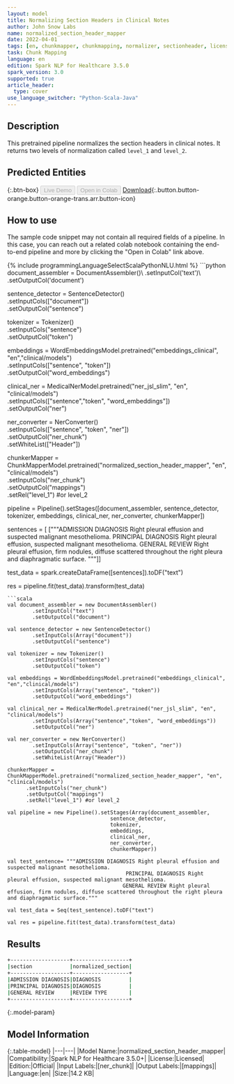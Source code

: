 ```yaml
---
layout: model
title: Normalizing Section Headers in Clinical Notes
author: John Snow Labs
name: normalized_section_header_mapper
date: 2022-04-01
tags: [en, chunkmapper, chunkmapping, normalizer, sectionheader, licensed]
task: Chunk Mapping
language: en
edition: Spark NLP for Healthcare 3.5.0
spark_version: 3.0
supported: true
article_header:
  type: cover
use_language_switcher: "Python-Scala-Java"
---
```


## Description

This pretrained pipeline normalizes the section headers in clinical notes. It returns two levels of normalization called `level_1` and `level_2`.

## Predicted Entities



{:.btn-box}
<button class="button button-orange" disabled>Live Demo</button>
<button class="button button-orange" disabled>Open in Colab</button>
[Download](https://s3.amazonaws.com/auxdata.johnsnowlabs.com/clinical/models/normalized_section_header_mapper_en_3.5.0_3.0_1648819486190.zip){:.button.button-orange.button-orange-trans.arr.button-icon}

## How to use

The sample code snippet may not contain all required fields of a pipeline. In this case, you can reach out a related colab notebook containing the end-to-end pipeline and more by clicking the "Open in Colab" link above.




<div class="tabs-box" markdown="1">
{% include programmingLanguageSelectScalaPythonNLU.html %}
```python
document_assembler = DocumentAssembler()\
      .setInputCol('text')\
      .setOutputCol('document')

sentence_detector = SentenceDetector()\
      .setInputCols(["document"])\
      .setOutputCol("sentence")

tokenizer = Tokenizer()\
      .setInputCols("sentence")\
      .setOutputCol("token")

embeddings = WordEmbeddingsModel.pretrained("embeddings_clinical", "en","clinical/models")\
      .setInputCols(["sentence", "token"])\
      .setOutputCol("word_embeddings")

clinical_ner = MedicalNerModel.pretrained("ner_jsl_slim", "en", "clinical/models")\
      .setInputCols(["sentence","token", "word_embeddings"])\
      .setOutputCol("ner")

ner_converter = NerConverter()\
      .setInputCols(["sentence", "token", "ner"])\
      .setOutputCol("ner_chunk")\
      .setWhiteList(["Header"])

chunkerMapper = ChunkMapperModel.pretrained("normalized_section_header_mapper", "en", "clinical/models") \
      .setInputCols("ner_chunk")\
      .setOutputCol("mappings")\
      .setRel("level_1") #or level_2

pipeline = Pipeline().setStages([document_assembler,
                                 sentence_detector,
                                 tokenizer, 
                                 embeddings,
                                 clinical_ner, 
                                 ner_converter, 
                                 chunkerMapper])

sentences = [
    ["""ADMISSION DIAGNOSIS Right pleural effusion and suspected malignant mesothelioma.
        PRINCIPAL DIAGNOSIS Right pleural effusion, suspected malignant mesothelioma.
        GENERAL REVIEW Right pleural effusion, firm nodules, diffuse scattered throughout the right pleura and diaphragmatic surface.
     """]]

test_data = spark.createDataFrame([sentences]).toDF("text")

res = pipeline.fit(test_data).transform(test_data)

```
```scala
val document_assembler = new DocumentAssembler()
        .setInputCol("text")
        .setOutputCol("document")

val sentence_detector = new SentenceDetector()
        .setInputCols(Array("document"))
        .setOutputCol("sentence")

val tokenizer = new Tokenizer()
        .setInputCols("sentence")
        .setOutputCol("token")

val embeddings = WordEmbeddingsModel.pretrained("embeddings_clinical", "en","clinical/models")
        .setInputCols(Array("sentence", "token"))
        .setOutputCol("word_embeddings")

val clinical_ner = MedicalNerModel.pretrained("ner_jsl_slim", "en", "clinical/models")
        .setInputCols(Array("sentence","token", "word_embeddings"))
        .setOutputCol("ner")

val ner_converter = new NerConverter()
        .setInputCols(Array("sentence", "token", "ner"))
        .setOutputCol("ner_chunk")
        .setWhiteList(Array("Header"))

chunkerMapper = ChunkMapperModel.pretrained("normalized_section_header_mapper", "en", "clinical/models") 
      .setInputCols("ner_chunk")
      .setOutputCol("mappings")
      .setRel("level_1") #or level_2

val pipeline = new Pipeline().setStages(Array(document_assembler,
                                 sentence_detector,
                                 tokenizer, 
                                 embeddings,
                                 clinical_ner, 
                                 ner_converter, 
                                 chunkerMapper))

val test_sentence= """ADMISSION DIAGNOSIS Right pleural effusion and suspected malignant mesothelioma.
                                      PRINCIPAL DIAGNOSIS Right pleural effusion, suspected malignant mesothelioma.
                                     GENERAL REVIEW Right pleural effusion, firm nodules, diffuse scattered throughout the right pleura and diaphragmatic surface."""

val test_data = Seq(test_sentence).toDF("text")

val res = pipeline.fit(test_data).transform(test_data)

```
</div>

## Results

```bash
+-------------------+------------------+
|section            |normalized_section|
+-------------------+------------------+
|ADMISSION DIAGNOSIS|DIAGNOSIS         |
|PRINCIPAL DIAGNOSIS|DIAGNOSIS         |
|GENERAL REVIEW     |REVIEW TYPE       |
+-------------------+------------------+
```

{:.model-param}
## Model Information

{:.table-model}
|---|---|
|Model Name:|normalized_section_header_mapper|
|Compatibility:|Spark NLP for Healthcare 3.5.0+|
|License:|Licensed|
|Edition:|Official|
|Input Labels:|[ner_chunk]|
|Output Labels:|[mappings]|
|Language:|en|
|Size:|14.2 KB|

